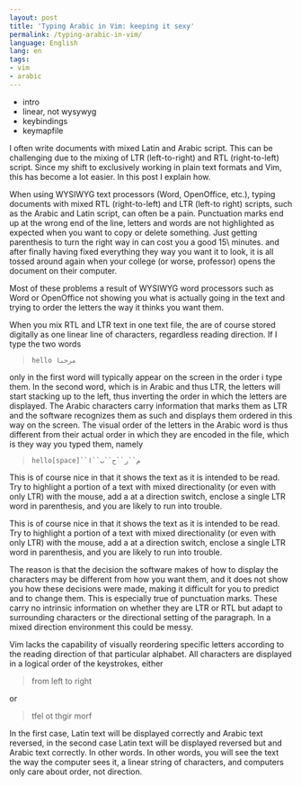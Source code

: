 ```yaml
---
layout: post
title: 'Typing Arabic in Vim: keeping it sexy' 
permalink: /typing-arabic-in-vim/
language: English
lang: en
tags:
- vim
- arabic
---
```


- intro
- linear, not wysywyg
- keybindings
- keymapfile

I often write documents with mixed Latin and Arabic script. This can be challenging due to the mixing of LTR (left-to-right) and RTL (right-to-left) script. Since my shift to exclusively working in plain text formats and Vim, this has become a lot easier. In this post I explain how.

When using WYSIWYG text processors (Word, OpenOffice, etc.), typing documents with mixed RTL (right-to-left) and LTR (left-to right) scripts, such as the Arabic and Latin script, can often be a pain. Punctuation marks end up at the wrong end of the line, letters and words are not highlighted as expected when you want to copy or delete something. Just getting parenthesis to turn the right way in can cost you a good 15\ minutes. and after finally having fixed everything they way you want it to look, it is all tossed around again when your college (or worse, professor) opens the document on their computer.

Most of these problems a result of WYSIWYG word processors such as Word or OpenOffice not showing you what is actually going in the text and trying to order the letters the way it thinks you want them.

When you mix RTL and LTR text in one text file, the are of course stored digitally as one linear line of characters, regardless reading direction. If I type the two words 

> `hello مرحبا`

only in the first word will typically appear on the screen in the order i type them. In the second word, which is in Arabic and thus LTR, the letters will start stacking up to the left, thus inverting the order in which the letters are displayed. The Arabic characters carry information that marks them as LTR and  the software recognizes them as such and displays them ordered in this way on the screen. The visual order of the letters in the Arabic word is thus different from their actual order in which they are encoded in the file, which is they way you typed them, namely

> `hello[space]``م``ر``ح``ب``ا`

This is of course nice in that it shows the text as it is intended to be read. Try to highlight a portion of a text with mixed directionality (or even with only LTR) with the mouse, add a at a direction switch, enclose a single LTR word in parenthesis, and you are likely to run into trouble.

This is of course nice in that it shows the text as it is intended to be read. Try to highlight a portion of a text with mixed directionality (or even with only LTR) with the mouse, add a at a direction switch, enclose a single LTR word in parenthesis, and you are likely to run into trouble.

The reason is that the decision the software makes of how to display the characters may be different from how you want them, and it does not show you how these decisions were made, making it difficult for you to predict and to change them. This is especially true of punctuation marks. These carry no intrinsic information on whether they are LTR or RTL but adapt to surrounding characters or the directional setting of the paragraph. In a mixed direction environment this could be messy. 

Vim lacks the capability of visually reordering specific letters according to the reading direction of that particular alphabet. All characters are displayed in a logical order of the keystrokes, either

> from left to right

or

> tfel ot thgir morf

In the first case, Latin text will be displayed correctly and Arabic text reversed, in the second case Latin text will be displayed reversed but and Arabic text correctly. In other words. In other words, you will see the text the way the computer sees it, a linear string of characters, and computers only care about order, not direction.


